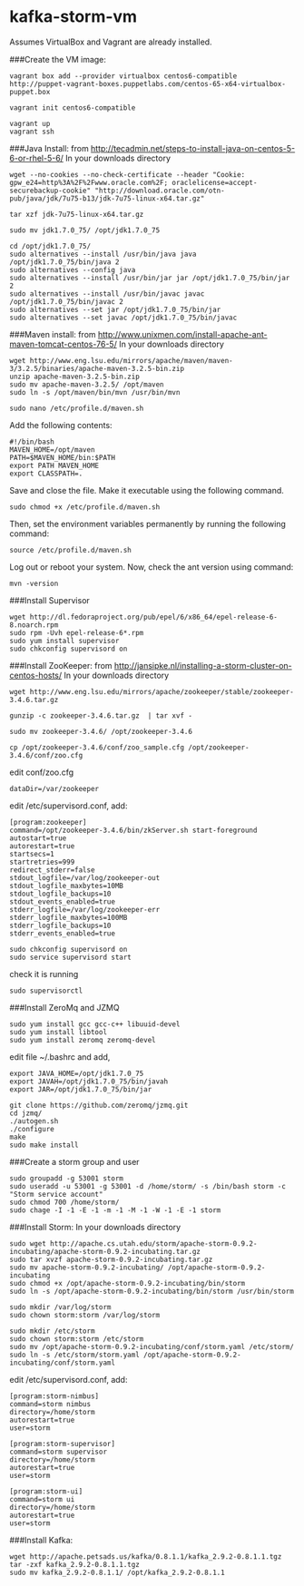 # kafka-storm-vm

Assumes VirtualBox and Vagrant are already installed.

###Create the VM image:
```shell
vagrant box add --provider virtualbox centos6-compatible http://puppet-vagrant-boxes.puppetlabs.com/centos-65-x64-virtualbox-puppet.box

vagrant init centos6-compatible

vagrant up
vagrant ssh
```

###Java Install: 
from http://tecadmin.net/steps-to-install-java-on-centos-5-6-or-rhel-5-6/
In your downloads directory

```shell
wget --no-cookies --no-check-certificate --header "Cookie: gpw_e24=http%3A%2F%2Fwww.oracle.com%2F; oraclelicense=accept-securebackup-cookie" "http://download.oracle.com/otn-pub/java/jdk/7u75-b13/jdk-7u75-linux-x64.tar.gz"

tar xzf jdk-7u75-linux-x64.tar.gz

sudo mv jdk1.7.0_75/ /opt/jdk1.7.0_75

cd /opt/jdk1.7.0_75/
sudo alternatives --install /usr/bin/java java /opt/jdk1.7.0_75/bin/java 2
sudo alternatives --config java
sudo alternatives --install /usr/bin/jar jar /opt/jdk1.7.0_75/bin/jar 2
sudo alternatives --install /usr/bin/javac javac /opt/jdk1.7.0_75/bin/javac 2
sudo alternatives --set jar /opt/jdk1.7.0_75/bin/jar
sudo alternatives --set javac /opt/jdk1.7.0_75/bin/javac
```

###Maven install: 
from http://www.unixmen.com/install-apache-ant-maven-tomcat-centos-76-5/
In your downloads directory

```shell
wget http://www.eng.lsu.edu/mirrors/apache/maven/maven-3/3.2.5/binaries/apache-maven-3.2.5-bin.zip
unzip apache-maven-3.2.5-bin.zip
sudo mv apache-maven-3.2.5/ /opt/maven
sudo ln -s /opt/maven/bin/mvn /usr/bin/mvn

sudo nano /etc/profile.d/maven.sh
```
Add the following contents:
```shell
#!/bin/bash
MAVEN_HOME=/opt/maven
PATH=$MAVEN_HOME/bin:$PATH
export PATH MAVEN_HOME
export CLASSPATH=.
```

Save and close the file. Make it executable using the following command.
```shell
sudo chmod +x /etc/profile.d/maven.sh
```
Then, set the environment variables permanently by running the following command:
```shell
source /etc/profile.d/maven.sh
```
Log out or reboot your system.
Now, check the ant version using command:
```shell
mvn -version
```

###Install Supervisor
```shell
wget http://dl.fedoraproject.org/pub/epel/6/x86_64/epel-release-6-8.noarch.rpm
sudo rpm -Uvh epel-release-6*.rpm
sudo yum install supervisor
sudo chkconfig supervisord on
```
###Install ZooKeeper: from http://jansipke.nl/installing-a-storm-cluster-on-centos-hosts/
In your downloads directory

```shell
wget http://www.eng.lsu.edu/mirrors/apache/zookeeper/stable/zookeeper-3.4.6.tar.gz

gunzip -c zookeeper-3.4.6.tar.gz  | tar xvf -

sudo mv zookeeper-3.4.6/ /opt/zookeeper-3.4.6

cp /opt/zookeeper-3.4.6/conf/zoo_sample.cfg /opt/zookeeper-3.4.6/conf/zoo.cfg
```
edit conf/zoo.cfg
```shell
dataDir=/var/zookeeper
```

edit /etc/supervisord.conf, add:
```shell
[program:zookeeper]
command=/opt/zookeeper-3.4.6/bin/zkServer.sh start-foreground
autostart=true
autorestart=true
startsecs=1
startretries=999
redirect_stderr=false
stdout_logfile=/var/log/zookeeper-out
stdout_logfile_maxbytes=10MB
stdout_logfile_backups=10
stdout_events_enabled=true
stderr_logfile=/var/log/zookeeper-err
stderr_logfile_maxbytes=100MB
stderr_logfile_backups=10
stderr_events_enabled=true
```

```shell
sudo chkconfig supervisord on
sudo service supervisord start
```

check it is running
```shell
sudo supervisorctl
```

###Install ZeroMq and JZMQ
```shell
sudo yum install gcc gcc-c++ libuuid-devel
sudo yum install libtool
sudo yum install zeromq zeromq-devel
```

edit file ~/.bashrc and add,
```shell
export JAVA_HOME=/opt/jdk1.7.0_75
export JAVAH=/opt/jdk1.7.0_75/bin/javah
export JAR=/opt/jdk1.7.0_75/bin/jar
```

```shell
git clone https://github.com/zeromq/jzmq.git
cd jzmq/
./autogen.sh 
./configure 
make
sudo make install
```

###Create a storm group and user
```shell
sudo groupadd -g 53001 storm
sudo useradd -u 53001 -g 53001 -d /home/storm/ -s /bin/bash storm -c "Storm service account"
sudo chmod 700 /home/storm/
sudo chage -I -1 -E -1 -m -1 -M -1 -W -1 -E -1 storm
```

###Install Storm:
In your downloads directory

```shell
sudo wget http://apache.cs.utah.edu/storm/apache-storm-0.9.2-incubating/apache-storm-0.9.2-incubating.tar.gz
sudo tar xvzf apache-storm-0.9.2-incubating.tar.gz
sudo mv apache-storm-0.9.2-incubating/ /opt/apache-storm-0.9.2-incubating
sudo chmod +x /opt/apache-storm-0.9.2-incubating/bin/storm
sudo ln -s /opt/apache-storm-0.9.2-incubating/bin/storm /usr/bin/storm

sudo mkdir /var/log/storm
sudo chown storm:storm /var/log/storm

sudo mkdir /etc/storm
sudo chown storm:storm /etc/storm
sudo mv /opt/apache-storm-0.9.2-incubating/conf/storm.yaml /etc/storm/
sudo ln -s /etc/storm/storm.yaml /opt/apache-storm-0.9.2-incubating/conf/storm.yaml
```

edit /etc/supervisord.conf, add:
```shell
[program:storm-nimbus]
command=storm nimbus
directory=/home/storm
autorestart=true
user=storm

[program:storm-supervisor]
command=storm supervisor
directory=/home/storm
autorestart=true
user=storm

[program:storm-ui]
command=storm ui
directory=/home/storm
autorestart=true
user=storm
```

###Install Kafka:

```shell
wget http://apache.petsads.us/kafka/0.8.1.1/kafka_2.9.2-0.8.1.1.tgz
tar -zxf kafka_2.9.2-0.8.1.1.tgz
sudo mv kafka_2.9.2-0.8.1.1/ /opt/kafka_2.9.2-0.8.1.1
```
